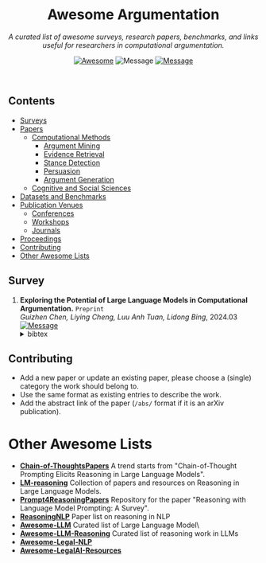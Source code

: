 <div align='center'>

# Awesome Argumentation

_A curated list of awesome surveys, research papers, benchmarks, and links useful for researchers in computational argumentation._ <be>

[![Awesome](https://awesome.re/badge-flat.svg)](https://awesome.re) 
![Message](https://img.shields.io/badge/I%20%E2%9D%A4%20-OpenSource-green) 
[![Message](https://img.shields.io/badge/license-CCv1.0-blue)](https://github.com/vasanthsarathy/awesome-argumentation/blob/main/LICENSE)

</div> <br>

## Contents

- [Surveys](#survey)
- [Papers](#papers)
  - [Computational Methods](#computational-methods)
    - [Argument Mining](#argument-mining)
    - [Evidence Retrieval](#evidence-retrieval)
    - [Stance Detection](#stance-detection)
    - [Persuasion](#persuasion)
    - [Argument Generation](#argument-generation)
  - [Cognitive and Social Sciences](#cognitive-and-social-sciences)
- [Datasets and Benchmarks](#datasets-and-benchmarks)
- [Publication Venues](#publication-venues)
  - [Conferences](#conferences)
  - [Workshops](#workshops)
  - [Journals](#journals)
- [Proceedings](#proceedings)
- [Contributing](#contributing)
- [Other Awesome Lists](#other-awesome-lists)

## Survey

1. **Exploring the Potential of Large Language Models in Computational Argumentation.** `Preprint` \
    *Guizhen Chen, Liying Cheng, Luu Anh Tuan, Lidong Bing*, 2024.03 \
   [![Message](https://img.shields.io/badge/paper-blue)](https://arxiv.org/abs/2311.09022)
   </details>
   <details><summary>bibtex</summary>
   <pre>
     @misc{chen2024exploring,
      title={Exploring the Potential of Large Language Models in Computational Argumentation}, 
      author={Guizhen Chen and Liying Cheng and Luu Anh Tuan and Lidong Bing},
      year={2024},
      eprint={2311.09022},
      archivePrefix={arXiv},
      primaryClass={cs.CL}
     }
   </pre>
   </details>


## Contributing

- Add a new paper or update an existing paper, please choose a (single) category the work should belong to.
- Use the same format as existing entries to describe the work.
- Add the abstract link of the paper (`/abs/` format if it is an arXiv publication).



# Other Awesome Lists

- **[Chain-of-ThoughtsPapers](https://github.com/Timothyxxx/Chain-of-ThoughtsPapers)**  A trend starts from "Chain-of-Thought Prompting Elicits Reasoning in Large Language Models".
- **[LM-reasoning](https://github.com/jeffhj/LM-reasoning)**  Collection of papers and resources on Reasoning in Large Language Models.
- **[Prompt4ReasoningPapers](https://github.com/zjunlp/Prompt4ReasoningPapers)**  Repository for the paper "Reasoning with Language Model Prompting: A Survey".
- **[ReasoningNLP](https://github.com/FreedomIntelligence/ReasoningNLP)**  Paper list on reasoning in NLP
- **[Awesome-LLM](https://github.com/Hannibal046/Awesome-LLM)**  Curated list of Large Language Model\
- **[Awesome-LLM-Reasoning](https://github.com/atfortes/Awesome-LLM-Reasoning)** Curated list of reasoning work in LLMs
- **[Awesome-Legal-NLP](https://github.com/maastrichtlawtech/awesome-legal-nlp)**
- **[Awesome-LegalAI-Resources](https://github.com/CSHaitao/Awesome-LegalAI-Resources)**





